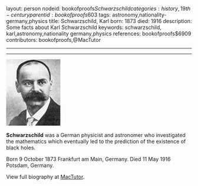 layout: person
nodeid: bookofproofs$Schwarzschild
categories: history,19th-century
parentid: bookofproofs$603
tags: astronomy,nationality-germany,physics
title: Schwarzschild, Karl
born: 1873
died: 1916
description: Some facts about Karl Schwarzschild
keywords: schwarzschild, karl,astronomy,nationality germany,physics
references: bookofproofs$6909
contributors: bookofproofs,@MacTutor

---


---

![Schwarzschild.jpg](https://github.com/bookofproofs/bookofproofs.github.io/blob/main/_sources/_assets/images/portraits/Schwarzschild.jpg?raw=true)

**Schwarzschild** was a German physicist and astronomer who investigated the mathematics which eventually led to the prediction of the existence of black holes.

Born 9 October 1873 Frankfurt am Main, Germany. Died 11 May 1916 Potsdam, Germany.


View full biography at [MacTutor](https://mathshistory.st-andrews.ac.uk/Biographies/Schwarzschild/).